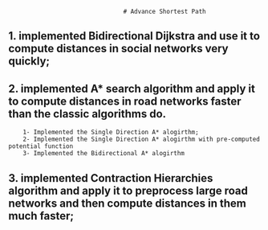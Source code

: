                                    # Advance Shortest Path
 ## 1. implemented Bidirectional Dijkstra and use it to compute distances in social networks very quickly;
 
 ## 2. implemented A* search algorithm and apply it to compute distances in road networks faster than the classic algorithms do.
        1- Implemented the Single Direction A* alogirthm;
        2- Implemented the Single Direction A* alogirthm with pre-computed potential function
        3- Implemented the Bidirectional A* alogirthm 
 ## 3. implemented Contraction Hierarchies algorithm and apply it to preprocess large road networks and then compute distances in them much faster;

